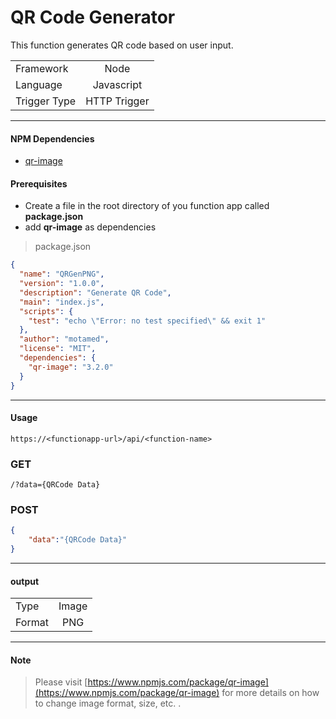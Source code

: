 # QR Code Generator

This function generates QR code based on user input.


|              |            |
| ------------- |:-------------: |
| Framework     | Node 
| Language      | Javascript   |   
| Trigger Type | HTTP Trigger   |
---

#### NPM Dependencies
*   [qr-image](https://www.npmjs.com/package/qr-image)

#### Prerequisites

*   Create a file in the root directory of you function app called **package.json**
*   add **qr-image** as dependencies

>package.json
``` json
{
  "name": "QRGenPNG",
  "version": "1.0.0",
  "description": "Generate QR Code",
  "main": "index.js",
  "scripts": {
    "test": "echo \"Error: no test specified\" && exit 1"
  },
  "author": "motamed",
  "license": "MIT",
  "dependencies": {
    "qr-image": "3.2.0"
  }
}
```
---
#### Usage
```http
https://<functionapp-url>/api/<function-name>
```
### GET
```
/?data={QRCode Data}
```

### POST
``` json
{
    "data":"{QRCode Data}"
}
```
---
#### output

|              |            |
| ------------- |:-------------: |
| Type     | Image 
| Format      | PNG   |   

---
#### Note

> Please visit [https://www.npmjs.com/package/qr-image](https://www.npmjs.com/package/qr-image) for more details on how to change image format, size, etc. . 
